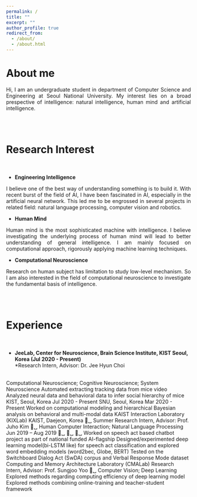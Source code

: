 ```yaml
---
permalink: /
title: ""
excerpt: ""
author_profile: true
redirect_from: 
  - /about/
  - /about.html
---
```


# About me 
<p style='text-align: justify;'>Hi, I am an undergraduate student in department of Computer Science and Engineering at Seoul National University. My interest lies on a broad prespective of intelligence: natural intelligence, human mind and artificial intelligence. </p>

<br> <br>

Research Interest
======
<br> 


- **Engineering Intelligence** <br>
<p style='text-align: justify;'> I believe one of the best way of understanding something is to build it. With recent burst of the field of AI, I have been fascinated in AI, especially in the artificial neural network. This led me to be engrossed in several projects in related field: natural language processing, computer vision and robotics. </p>

- **Human Mind** <br>
<p style='text-align: justify;'> Human mind is the most sophisticated machine with intelligence. I believe investigating the underlying process of human mind will lead to better understanding of general intelligence. I am mainly focused on computational approach, rigorously applying machine learning techniques. </p>

- **Computational Neuroscience** <br>
<p style='text-align: justify;'> Research on human subject has limitation to study low-level mechanism. So I am also interested in the field of computational neuroscience to investigate the fundamental basis of intelligence. </p>


<br> <br>

Experience
======
<br> 

- **JeeLab, Center for Neuroscience, Brain Science Institute, KIST Seoul, Korea (Jul 2020 - Present)** <br>
*Research Intern, Advisor: Dr. Jee Hyun Choi
<br>
Computational Neuroscience; Cognitive Neuroscience; System Neuroscience
Automated extracting tracking data from mice video
Analyzed neural data and behavioral data to infer social hierarchy of mice
KIST, Seoul, Korea
Jul 2020 - Present
SNU, Seoul, Korea
Mar 2020 - Present
Worked on computational modeling and hierarchical Bayesian analysis on behavioral and multi-modal data
KAIST Interaction Laboratory (KIXLab) KAIST, Daejeon, Korea
␣
Summer Research Intern, Advisor: Prof. Juho Kim
␣ Human Computer Interaction; Natural Language Processing
Jun 2019 – Aug 2019
␣ ␣
␣
Worked on speech act based chatbot project as part of national funded AI-flagship Designed/experimented deep learning model(bi-LSTM like) for speech act classification and explored word embedding models (word2bec, Globe, BERT)
Tested on the Switchboard Dialog Act (SwDA) corpus and Verbal Response Mode dataset
Computing and Memory Architecture Laboratory (CMALab)
Research Intern, Advisor: Prof. Sungjoo Yoo
␣ Computer Vision; Deep Learning
Explored methods regarding computing efficiency of deep learning model Explored methods combining online-training and teacher-student framework
